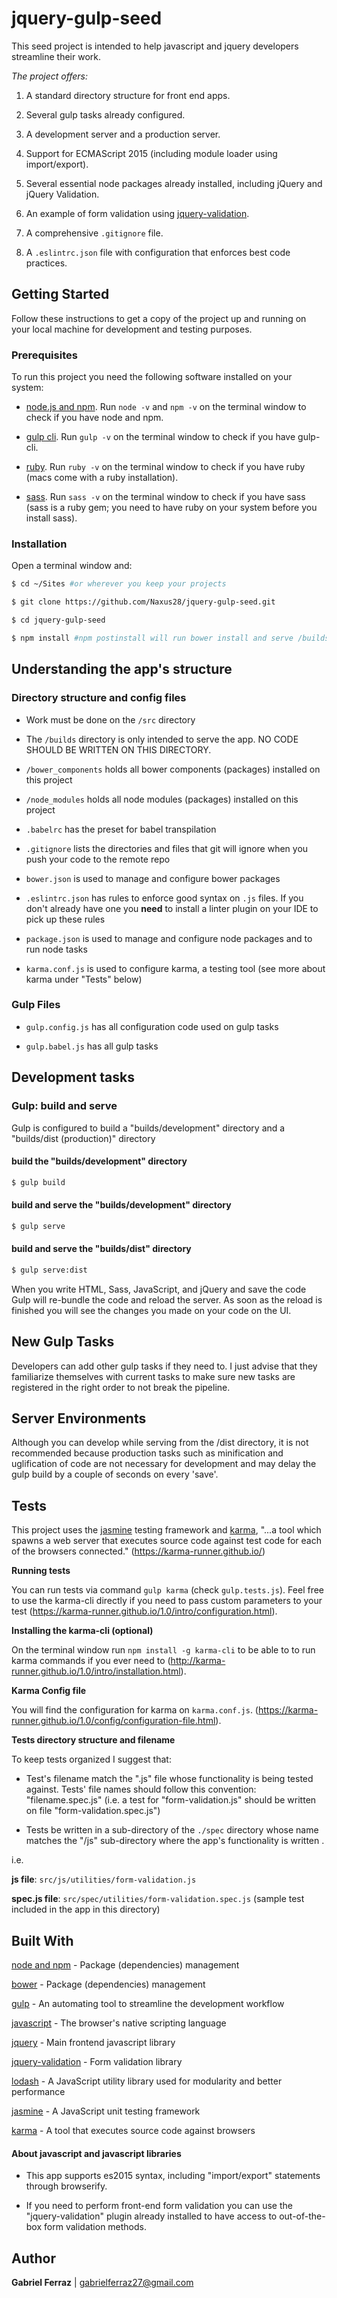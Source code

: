 # jquery-gulp-seed

This seed project is intended to help javascript and jquery developers streamline their work. 

_The project offers:_

1) A standard directory structure for front end apps.

2) Several gulp tasks already configured.

3) A development server and a production server.

4) Support for ECMAScript 2015 (including module loader using import/export).

5) Several essential node packages already installed, including jQuery and jQuery Validation.

6) An example of form validation using [jquery-validation](https://jqueryvalidation.org/).

6) A comprehensive `.gitignore` file.

7) A `.eslintrc.json` file with configuration that enforces best code practices.



## Getting Started

Follow these instructions to get a copy of the project up and running on your local machine for development and testing purposes.

### Prerequisites

To run this project you need the following software installed on your system:

* [node.js and npm](https://nodejs.org/en/). Run `node -v` and `npm -v` on the terminal window to check if you have node and npm.

* [gulp cli](https://github.com/gulpjs/gulp/blob/master/docs/getting-started.md). Run `gulp -v` on the terminal window to check if you have gulp-cli.

* [ruby](https://www.ruby-lang.org/en/downloads/). Run `ruby -v` on the terminal window to check if you have ruby (macs come with a ruby installation).

* [sass](http://sass-lang.com/install). Run `sass -v` on the terminal window to check if you have sass (sass is a ruby gem; you need to have ruby on your system before you install sass).


### Installation

Open a terminal window and:

```bash
$ cd ~/Sites #or wherever you keep your projects

$ git clone https://github.com/Naxus28/jquery-gulp-seed.git

$ cd jquery-gulp-seed

$ npm install #npm postinstall will run bower install and serve /builds/development on port 3000 (http://localhost:3000)
```

## Understanding the app's structure

### Directory structure and config files

* Work must be done on the `/src` directory

* The `/builds` directory is only intended to serve the app. NO CODE SHOULD BE WRITTEN ON THIS DIRECTORY.

* `/bower_components` holds all bower components (packages) installed on this project

* `/node_modules` holds all node modules (packages) installed on this project

* `.babelrc` has the preset for babel transpilation

* `.gitignore` lists the directories and files that git will ignore when you push your code to the remote repo

* `bower.json` is used to manage and configure bower packages

* `.eslintrc.json` has rules to enforce good syntax on `.js` files. If you don't already have one you __need__ to install a linter plugin on your IDE to pick up these rules

* `package.json` is used to manage and configure node packages and to run node tasks 

* `karma.conf.js` is used to configure karma, a testing tool (see more about karma under "Tests" below)


### Gulp Files

* `gulp.config.js` has all configuration code used on gulp tasks

* `gulp.babel.js` has all gulp tasks 


## Development tasks

### Gulp: build and serve

Gulp is configured to build a "builds/development" directory and a "builds/dist (production)" directory


#### build the "builds/development" directory
```bash
$ gulp build
```

#### build and serve the "builds/development" directory
```bash
$ gulp serve
```

#### build and serve the "builds/dist" directory
```bash
$ gulp serve:dist
```

When you write HTML, Sass, JavaScript, and jQuery and save the code Gulp will re-bundle the code and reload the server. As soon as the reload is finished you will see the changes you made on your code on the UI.


## New Gulp Tasks

Developers can add other gulp tasks if they need to. I just advise that they familiarize themselves with current tasks to make sure new tasks are registered in the right order to not break the pipeline.

## Server Environments

Although you can develop while serving from the /dist directory, it is not recommended because production tasks such as minification and uglification of code are not necessary for development and may delay the gulp build by a couple of seconds on every 'save'.

## Tests

This project uses the [jasmine](https://jasmine.github.io/) testing framework and [karma](https://karma-runner.github.io/1.0/index.html), "...a tool which spawns a web server that executes source code against test code for each of the browsers connected." (https://karma-runner.github.io/) 

__Running tests__

You can run tests via command `gulp karma` (check `gulp.tests.js`). Feel free to use the karma-cli directly if you need to pass custom parameters to your test (https://karma-runner.github.io/1.0/intro/configuration.html).

__Installing the karma-cli (optional)__

On the terminal window run `npm install -g karma-cli` to be able to to run karma commands if you ever need to (http://karma-runner.github.io/1.0/intro/installation.html).

__Karma Config file__

You will find the configuration for karma on `karma.conf.js`. (https://karma-runner.github.io/1.0/config/configuration-file.html).

__Tests directory structure and filename__

To keep tests organized I suggest that:

*  Test's filename match the ".js" file whose functionality is being tested against. Tests' file names should follow this convention: "filename.spec.js" (i.e. a test for "form-validation.js" should be written on file "form-validation.spec.js")

* Tests be written in a sub-directory of the `./spec` directory whose name matches the "/js" sub-directory where the app's functionality is written .  

i.e. 

__js file__: `src/js/utilities/form-validation.js` 

__spec.js file__: `src/spec/utilities/form-validation.spec.js` (sample test included in the app in this directory)


## Built With

[node and npm](https://nodejs.org/en/) - Package (dependencies) management

[bower](https://bower.io/) - Package (dependencies) management

[gulp](http://gulpjs.com/) - An automating tool to streamline the development workflow

[javascript](https://developer.mozilla.org/en-US/docs/Web/JavaScript) - The browser's native scripting language

[jquery](https://jquery.com/) - Main frontend javascript library

[jquery-validation](https://jqueryvalidation.org/) - Form validation library

[lodash](https://lodash.com/) - A JavaScript utility library used for modularity and better performance

[jasmine](https://jasmine.github.io/) - A JavaScript unit testing framework

[karma](https://karma-runner.github.io/1.0/index.html) - A tool that executes source code against browsers


#### __About javascript and javascript libraries__

* This app supports es2015 syntax, including "import/export" statements through browserify. 

* If you need to perform front-end form validation you can use the "jquery-validation" plugin already installed to have access to out-of-the-box form validation methods.


## Author

**Gabriel Ferraz** | gabrielferraz27@gmail.com





